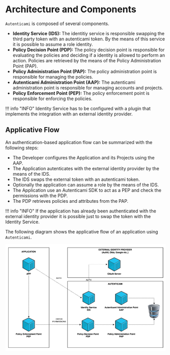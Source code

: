 # Architecture and Components

`Autenticami` is composed of several components.

- **Identity Service (IDS):** The identitiy service is responsible swapping the third party token with an autenticami token. By the means of this service it is possible to assume a role identity.
- **Policy Decision Point (PDP):** The policy decision point is responsible for evaluating the policies and deciding if a identity is allowed to perform an action. Policies are retrieved by the means of the Policy Administration Point (PAP).
- **Policy Administration Point (PAP):** The policy administration point is responsible for managing the policies.
- **Autenticami Administration Point (AAP):** The autenticami administration point is responsible for managing accounts and projects.
- **Policy Enforcement Point (PEP):** The policy enforcement point is responsible for enforcing the policies.

!!! info "INFO"
    Identity Service has to be configured with a plugin that implements the integration with an external identity provider.

## Applicative Flow

An authentication-based application flow can be summarized with the following steps:

- The Developer configures the Application and its Projects using the AAP.
- The Application autenticates with the external identity provider by the means of the IDS.
- The IDS swaps the external token with an autenticami token.
- Optionally the application can assume a role by the means of the IDS.
- The Application use an Autenticami SDK to act as a PEP and check the permissions with the PDP.
- The PDP retrieves policies and attributes from the PAP.

!!! info "INFO"
    If the application has already been authenticated with the external identity provider it is possible just to swap the token with the Identity Service.

The following diagram shows the applicative flow of an application using `Autenticami`.

![Architectural diagram](assets/images/autenticami-architecture.png)
